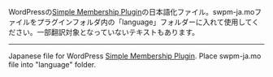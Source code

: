 WordPressの[Simple Membership Plugin](https://simple-membership-plugin.com/)の日本語化ファイル。swpm-ja.moファイルをプラグインフォルダ内の「language」フォルダーに入れて使用してください。一部翻訳対象となっていないテキストもあります。

---

Japanese file for WordPress [Simple Membership Plugin](https://simple-membership-plugin.com/). Place swpm-ja.mo file into "language" folder.
